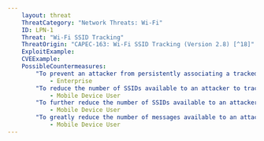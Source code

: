 ```yaml
---
    layout: threat
    ThreatCategory: "Network Threats: Wi-Fi"
    ID: LPN-1
    Threat: "Wi-Fi SSID Tracking"
    ThreatOrigin: "CAPEC-163: Wi-Fi SSID Tracking (Version 2.8) [^18]"
    ExploitExample:
    CVEExample:
    PossibleCountermeasures:
        "To prevent an attacker from persistently associating a tracked mobile device with the SSID of a known network (e.g., home or enterprise Wi-Fi), frequently change the SSID to a new and unrelated value.":
            - Enterprise
        "To reduce the number of SSIDs available to an attacker to track a specific device, configure it to not attempt to automatically connect or notify the user of available Wi-Fi networks.":
            - Mobile Device User
        "To further reduce the number of SSIDs available to an attacker to track a specific device, configure network settings to \'forget\' Wi-Fi networks, particularly infrequently used public Wi-Fi networks.":
            - Mobile Device User
        "To greatly reduce the number of messages available to an attacker to actively track a specific device, disable Wi-Fi whenever networked services are not in use.":
            - Mobile Device User
---
```

